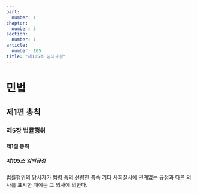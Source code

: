 ```yaml
---
part:
  number: 1
chapter:
  number: 5
section:
  number: 1
article:
  number: 105
title: "제105조 임의규정"
---
```

# 민법

## 제1편 총칙

### 제5장 법률행위

#### 제1절 총칙

##### 제105조 임의규정

법률행위의 당사자가 법령 중의 선량한 풍속 기타 사회질서에 관계없는 규정과 다른 의사를 표시한 때에는 그 의사에 의한다.
